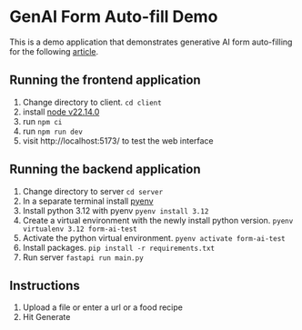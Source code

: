 # GenAI Form Auto-fill Demo

This is a demo application that demonstrates generative AI form auto-filling for the following [article](https://developer.ibm.com/tutorials/generative-ai-form-filling-tool/).

## Running the frontend application

1. Change directory to client. `cd client`
2. install [node v22.14.0](https://nodejs.org/en/download/prebuilt-installer)
3. run `npm ci`
4. run `npm run dev`
5. visit http://localhost:5173/ to test the web interface

## Running the backend application

1. Change directory to server `cd server`
2. In a separate terminal install [pyenv](https://github.com/pyenv/pyenv-installer?tab=readme-ov-file#pyenv-installer)
3. Install python 3.12 with pyenv `pyenv install 3.12`
4. Create a virtual environment with the newly install python version. `pyenv virtualenv 3.12 form-ai-test`
5. Activate the python virtual environment. `pyenv activate form-ai-test`
6. Install packages. `pip install -r requirements.txt`
7. Run server `fastapi run main.py`

## Instructions

1. Upload a file or enter a url or a food recipe
2. Hit Generate
